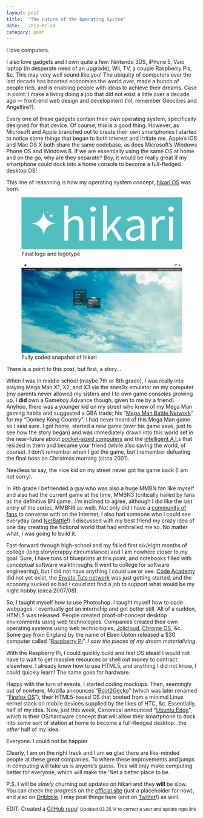 ```yaml
---
layout: post
title:  "The Future of the Operating System"
date:   2013-07-24
category: post
---
```


I love computers.

I also love gadgets and I own quite a few: Nintendo 3DS, iPhone 5, Vaio laptop (in desperate need of an upgrade), Wii, TV, a couple Raspberry Pis, &amp;c. This may very well sound like you! The ubiquity of computers over the last decade has boosted economies the world over, made a bunch of people rich, and is enabling people with ideas to achieve their dreams. Case in point: I make a living doing a job that did not exist a little over a decade ago &mdash; front-end web design and development (lol, remember Geocities and Angelfire?).

Every one of these gadgets contain their own operating system, specifically designed for that device. Of course, this is a good thing. However, as Microsoft and Apple branched out to create their own smartphones I started to notice some things that began to both interest and irritate me. Apple&rsquo;s iOS and Mac OS X both share the same codebase, as does Microsoft&rsquo;s Windows Phone OS and Windows 8. If we are essentially using the same OS at home and on the go, why are they separate? Boy, it would be really great if my smartphone could dock into a home console to become a full-fledged desktop OS!

This line of reasoning is how my operating system concept, <a href="http://dribbble.com/nokadota/projects/127021-hikari-OS">hikari OS</a> was born.

<figure>
	<a href="/images/thoughts/tfotos/logo-full.jpg"><img src="/images/thoughts/tfotos/logo-full.jpg" alt=""/></a>
	<figcaption>Final logo and logotype</figcaption>
</figure>

<figure>
	<a href="/images/thoughts/tfotos/tfotos-01.PNG"><img src="/images/thoughts/tfotos/tfotos-01.PNG" alt=""/></a>
	<figcaption>Fully coded snapshot of hikari</figcaption>
</figure>

There is a point to this post, but first, a story&hellip;

When I was in middle school (maybe 7th or 8th grade), I was really into playing Mega Man X1, X2, and X3 via the snes9x emulator on my computer (my parents never allowed my sisters and I to own game consoles growing up. I <strong>did</strong> own a Gameboy Advance though, given to me by a friend). Anyhoo, there was a younger kid on my street who knew of my Mega Man gaming habits and suggested a GBA trade; his &ldquo;<a href="http://en.wikipedia.org/wiki/Mega_Man_Battle_Network">Mega Man Battle Network</a>&rdquo; for my &ldquo;Donkey Kong Country&rdquo;. I had never heard of this Mega Man game so I said sure. I got home, started a new game (over his game save, just to see how the story began) and was immediately drawn into this world set in the near-future about <a href="http://megaman.wikia.com/wiki/PET">pocket-sized computers</a> and the <a href="http://megaman.wikia.com/wiki/NetNavi">intelligent A.I.</a>s that resided in them and became your friend (while also saving the world, of course). I don&rsquo;t remember when I got the game, but I remember defeating the final boss on Christmas morning (circa 2001).

Needless to say, the nice kid on my street never got his game back (I am <em>not</em> sorry).

In 9th grade I befriended a guy who was also a huge MMBN fan like myself and also had the current game at the time, MMBN3 (critically hailed by fans as the definitive BN game&hellip;I&rsquo;m inclined to agree, although I did like the last entry of the series, MMBN6 as well). Not only did I have a <a href="http://rockman-exe.com/online">community of fans</a> to converse with on the Internet, I also had someone who I could see everyday (and <a href="http://megaman.wikia.com/wiki/Net_Battle">NetBattle</a>!). I discussed with my best friend my crazy idea of one day creating the fictional world that had enthralled me so. No matter what, I was going to build it.

Fast-forward through high-school and my failed first six/eight months of college (long story/crappy circumstance) and I am nowhere closer to my goal. Sure, I have tons of blueprints at this point, and notebooks filled with conceptual software walkthroughs (I went to college for software engineering), but I did not have anything I could use or see. <a href="http://www.codecademy.com">Code Academy</a> did not yet exist, the <a href="http://hub.tutsplus.com">Envato Tuts network</a> was just getting started, and the economy sucked so bad I could not find a job to support what would be my night hobby (circa 2007/08).

So, I taught myself how to use Photoshop. I taught myself how to code webpages. I eventually got an internship and got better still. All of a sudden, HTML5 was released. People created proof-of-concept desktop environments using web technologies. Companies created their own operating systems using web technologies; <a href="http://www.jolicloud.com">Jolicloud</a>, <a href="http://www.chromium.org/chromium-os">Chrome OS</a>, &amp;c. Some guy from England by the name of Eben Upton released a $30 computer called &ldquo;<a href="http://www.raspberrypi.org">Raspberry Pi</a>&rdquo;. <em>I saw the pieces of my dream materializing</em>.

With the Raspberry Pi, I could quickly build and test OS ideas! I would not have to wait to get massive resources or shell out money to contract elsewhere. I already knew how to use HTML5, and anything I did not know, I could quickly learn! The same goes for hardware.

Happy with the turn of events, I started coding mockups. Then, seemingly out of nowhere, Mozilla announces &ldquo;<a href="http://en.wikipedia.org/wiki/Firefox_OS">Boot2Gecko</a>&rdquo; (which was later renamed &ldquo;<a href="http://www.mozilla.org/firefox/os">Firefox OS</a>&rdquo;), their HTML5-based OS that booted from a minimal Linux kernel stack on mobile devices supplied by the likes of HTC, &amp;c. Essentially, half of my idea. Now, just this week, Canonical announced &ldquo;<a href="http://www.indiegogo.com/projects/ubuntu-edge">Ubuntu Edge</a>&rdquo;, which is their OS/hardware concept that will allow their smartphone to dock into some sort of station at home to become a full-fledged desktop&hellip;the <em>other</em> half of my idea.

Everyone. I could not be happier.

Clearly, I am on the right track and I am <strong>so</strong> glad there are like-minded people at these great companies. To where these improvements and jumps in computing will take us is anyone&rsquo;s guess. This will only make computing better for everyone, which will make the &rsquo;Net a better place to be.

P.S. I will be <em>slowly</em> churning out updates on hikari and they <strong>will</strong> be slow. You can check the progress on the <a href="http://hikar.io">official site</a> (just a placeholder for now), and also on <a href="http://dribbble.com/nokadota/projects/127021-hikari-OS">Dribbble</a>. I may post things here (and on <a href="http://twitter.com/tadashihikari">Twitter</a>!) as well.

EDIT: Created a <a href="https://github.com/IdeasNeverCease/hikari">GitHub repo</a>!
<span><small>Updated 03.25.14 to correct a year and update repo link</small></span>